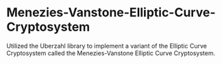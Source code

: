 # Menezies-Vanstone-Elliptic-Curve-Cryptosystem
Utilized the Uberzahl library to implement a variant of the Elliptic Curve Cryptosystem called the Menezies-Vanstone Elliptic Curve Cryptosystem.
